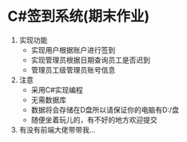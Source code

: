 # C#签到系统(期末作业)
1. 实现功能  
   * 实现用户根据账户进行签到
   * 实现管理员根据日期查询员工是否迟到
   * 管理员工级管理员账号信息
2. 注意
    - 采用C#实现编程
    - 无需数据库
    - 数据将会存储在D盘所以请保证你的电脑有D:/盘
    - 随便坐着玩儿的，有不好的地方欢迎提交
3. 有没有前端大佬带带我...

